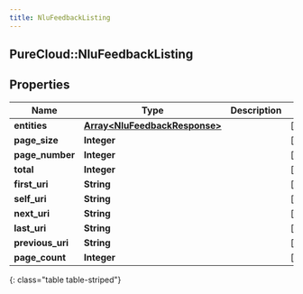```yaml
---
title: NluFeedbackListing
---
```

## PureCloud::NluFeedbackListing

## Properties

|Name | Type | Description | Notes|
|------------ | ------------- | ------------- | -------------|
| **entities** | [**Array&lt;NluFeedbackResponse&gt;**](NluFeedbackResponse.html) |  | [optional] |
| **page_size** | **Integer** |  | [optional] |
| **page_number** | **Integer** |  | [optional] |
| **total** | **Integer** |  | [optional] |
| **first_uri** | **String** |  | [optional] |
| **self_uri** | **String** |  | [optional] |
| **next_uri** | **String** |  | [optional] |
| **last_uri** | **String** |  | [optional] |
| **previous_uri** | **String** |  | [optional] |
| **page_count** | **Integer** |  | [optional] |
{: class="table table-striped"}


